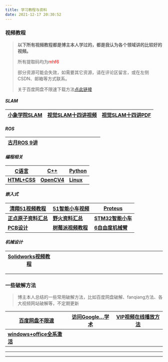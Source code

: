 ```yaml
---
title: 学习教程与资料
date: 2021-12-17 20:30:52
---
```




### 视频教程

> **以下所有视频教程都是博主本人学过的，都是我认为各个领域讲的比较好的视频。**
>
> 所有提取码均为<font color='#FF0000'>mhf6</font>
>
> 部分资源可能会失效，如需要其它资源，请在评论区留言，或在左侧CSDN、邮箱等方式联系。
>
> 关于百度网盘不限速下载方法[点此链接](https://www.mahaofei.com/1946/02/14/000-00-baiducloud/)

#### *SLAM*

| **[小象学院SLAM](https://pan.baidu.com/s/1kq7qQKGMKjN6PYt263OtVg)** | **[视觉SLAM十四讲视频](https://www.bilibili.com/video/BV16t411g7FR)** | **[视觉SLAM十四讲PDF](https://pan.baidu.com/s/1-LbXQ8472sJQ9K0l1i2M_g)** |
| ------------------------------------------------------------ | ------------------------------------------------------------ | ------------------------------------------------------------ |

#### *ROS*

| [古月ROS 9讲](https://pan.baidu.com/s/1_9m4VZvhDYq8Gqz6GPuOSw) | &emsp;&emsp;&emsp;&emsp;&emsp; | &emsp;&emsp;&emsp;&emsp;&emsp; |
| ------------------------------------------------------------ | ------------------------------ | ------------------------------ |

#### *编程相关*

| [C语言](https://www.bilibili.com/video/BV1os411h77o)        | [C++](https://www.bilibili.com/video/BV1et411b73Z)         | [Python](https://www.bilibili.com/video/BV1xs411Q799)    |
| ----------------------------------------------------------- | ---------------------------------------------------------- | -------------------------------------------------------- |
| **[HTML+CSS](https://www.bilibili.com/video/BV14J4114768)** | **[OpenCV4](https://www.bilibili.com/video/BV1i54y1m7tw)** | **[Linux](https://www.bilibili.com/video/BV1mW411i7Qf)** |

#### *嵌入式*

| [清翔51视频教程](https://pan.baidu.com/s/1PflVdStDEXfX6__Q5k-teg) | [51智能小车视频](https://pan.baidu.com/s/1dqSoNxr-qOFOEozpagOLxA) | [Proteus](https://www.bilibili.com/video/BV1WW411g7MB)       |
| ------------------------------------------------------------ | ------------------------------------------------------------ | ------------------------------------------------------------ |
| **[正点原子资料汇总](http://www.openedv.com/docs/)**         | **[野火资料汇总](http://doc.embedfire.com/products/link/zh/latest/index.html)** | **[STM32智能小车](https://pan.baidu.com/s/12RiPfF50RSRCHseoB5t93Q)** |
| **[PCB设计](https://www.bilibili.com/video/BV1pt411p7jg)**   | **[树莓派视频教程](https://www.bilibili.com/video/BV1bt411c7fC)** | **[6自由度机械臂](https://pan.baidu.com/s/1zsnmA84rHyA8-e_pUATz0A)** |

#### *机械设计*

| [Solidworks视频教程](https://pan.baidu.com/s/15TUYx9kD62QGI1yttIYXwg) | &emsp;&emsp;&emsp;&emsp;&emsp;&emsp;&emsp;&emsp;&emsp;&emsp; | &emsp;&emsp;&emsp;&emsp;&emsp;&emsp;&emsp;&emsp;&emsp;&emsp; |
| ------------------------------------------------------------ | ------------------------------------------------------------ | ------------------------------------------------------------ |



---



### 一些破解方法

> 博主本人总结的一些常用破解方法，比如百度网盘破解、fanqiang方法、各大视频网站破解等，不定期更新

| [百度网盘不限速](https://www.mahaofei.com/1946/02/14/000-00-baiducloud/) | [访问Google…学术](https://www.mahaofei.com/1946/02/14/000-00-findpaper/) | [VIP视频在线播放方法](000-00-vip) |
| ------------------------------------------------------------ | ------------------------------------------------------------ | --------------------------------- |
| **[windows+office全系激活](https://www.mahaofei.com/1946/02/14/000-00-win+office/)** |                                                              |                                   |



----

----



